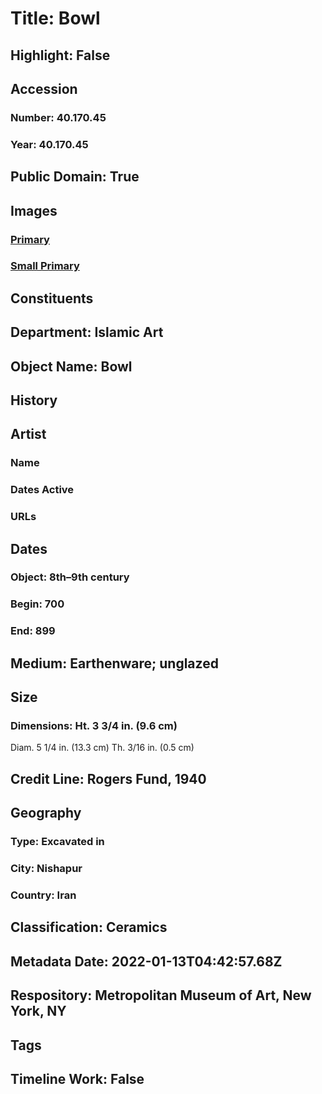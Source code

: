 # Title: Bowl
## Highlight: False
## Accession
### Number: 40.170.45
### Year: 40.170.45
## Public Domain: True
## Images
### [Primary](https://images.metmuseum.org/CRDImages/is/original/LC-40_170_45.jpg)
### [Small Primary](https://images.metmuseum.org/CRDImages/is/web-large/LC-40_170_45.jpg)
## Constituents
## Department: Islamic Art
## Object Name: Bowl
## History
## Artist
### Name
### Dates Active
### URLs
## Dates
### Object: 8th–9th century
### Begin: 700
### End: 899
## Medium: Earthenware; unglazed
## Size
### Dimensions: Ht.  3 3/4 in. (9.6 cm)
Diam. 5 1/4 in. (13.3 cm)
Th. 3/16 in. (0.5 cm)
## Credit Line: Rogers Fund, 1940
## Geography
### Type: Excavated in
### City: Nishapur
### Country: Iran
## Classification: Ceramics
## Metadata Date: 2022-01-13T04:42:57.68Z
## Respository: Metropolitan Museum of Art, New York, NY
## Tags
## Timeline Work: False
